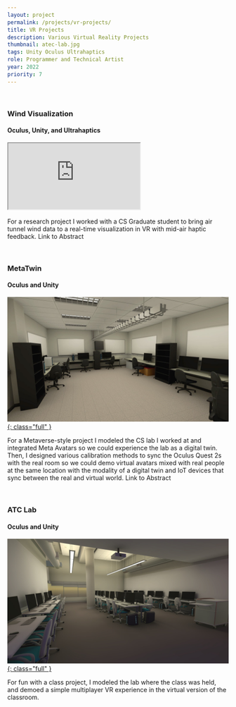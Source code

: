 ```yaml
---
layout: project
permalink: /projects/vr-projects/
title: VR Projects
description: Various Virtual Reality Projects
thumbnail: atec-lab.jpg
tags: Unity Oculus Ultrahaptics
role: Programmer and Technical Artist
year: 2022
priority: 7
---
```


<br>

###  Wind Visualization
#### Oculus, Unity, and Ultrahaptics
<iframe class="full aspect16-9" src="https://www.youtube.com/embed/PFHeb2d0LdI?autoplay=1&mute=1&loop=1&list=PLRNKKzTiLuHSRl2BjtAkN8wA_fSlHWb3t" allowfullscreen></iframe>

For a research project I worked with a CS Graduate student to bring air tunnel wind data to a real-time visualization in VR with mid-air haptic feedback.
Link to Abstract

<br>

###  MetaTwin
#### Oculus and Unity
<a href="mi-lab.jpg" target="_blank">![](mi-lab.jpg){: class="full" }</a>

For a Metaverse-style project I modeled the CS lab I worked at and integrated Meta Avatars so we could experience the lab as a digital twin. Then, I designed various calibration methods to sync the Oculus Quest 2s with the real room so we could demo virtual avatars mixed with real people at the same location with the modality of a digital twin and IoT devices that sync between the real and virtual world.
Link to Abstract

<br>

###  ATC Lab
#### Oculus and Unity
<a href="atec-lab.jpg" target="_blank">![](atec-lab.jpg){: class="full" }</a>

For fun with a class project, I modeled the lab where the class was held, and demoed a simple multiplayer VR experience in the virtual version of the classroom.
